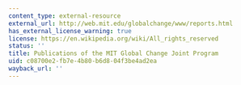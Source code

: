 ```yaml
---
content_type: external-resource
external_url: http://web.mit.edu/globalchange/www/reports.html
has_external_license_warning: true
license: https://en.wikipedia.org/wiki/All_rights_reserved
status: ''
title: Publications of the MIT Global Change Joint Program
uid: c08700e2-fb7e-4b80-b6d8-04f3be4ad2ea
wayback_url: ''
---
```

